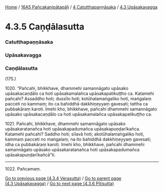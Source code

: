 
[Home](/) / [16A5 Pañcakanipātapāḷi](../../../16A5.md) / [4 Catutthapaṇṇāsaka](../../4.md) / [4.3 Upāsakavagga](../4.3.md)

# 4.3.5 Caṇḍālasutta

### Catutthapaṇṇāsaka

### Upāsakavagga

### Caṇḍālasutta

(175.)

1020\. “Pañcahi, bhikkhave, dhammehi samannāgato upāsako upāsakacaṇḍālo ca hoti upāsakamalañca upāsakapatikuṭṭho ca. Katamehi pañcahi? Assaddho hoti; dussīlo hoti; kotūhalamaṅgaliko hoti, maṅgalaṃ pacceti no kammaṃ; ito ca bahiddhā dakkhiṇeyyaṃ gavesati; tattha ca pubbakāraṃ karoti. Imehi kho, bhikkhave, pañcahi dhammehi samannāgato upāsako upāsakacaṇḍālo ca hoti upāsakamalañca upāsakapatikuṭṭho ca.

1021\. Pañcahi, bhikkhave, dhammehi samannāgato upāsako upāsakaratanañca hoti upāsakapadumañca upāsakapuṇḍarīkañca. Katamehi pañcahi? Saddho hoti; sīlavā hoti; akotūhalamaṅgaliko hoti, kammaṃ pacceti no maṅgalaṃ; na ito bahiddhā dakkhiṇeyyaṃ gavesati; idha ca pubbakāraṃ karoti. Imehi kho, bhikkhave, pañcahi dhammehi samannāgato upāsako upāsakaratanañca hoti upāsakapadumañca upāsakapuṇḍarīkañcā”ti.

---

1022\. Pañcamaṃ.



[Go to previous page (4.3.4 Verasutta)](4.3.4.md) / [Go to parent page (4.3 Upāsakavagga)](../4.3.md) / [Go to next page (4.3.6 Pītisutta)](4.3.6.md)


